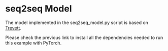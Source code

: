 # seq2seq Model

The model implemented in the seq2seq_model.py script is based on
[Trevett](https://github.com/bentrevett/pytorch-seq2seq/blob/master/3%20-%20Neural%20Machine%20Translation%20by%20Jointly%20Learning%20to%20Align%20and%20Translate.ipynb).

Please check the previous link to install all the dependencies needed to
run this example with PyTorch.
